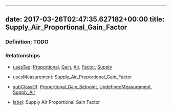 
---
date: 2017-03-26T02:47:35.627182+00:00
title: Supply_Air_Proportional_Gain_Factor
---
### Definition: TODO

### Relationships

* [usesTag](https://brickschema.org/schema/1.0/BrickFrame#usesTag): [Proportional](https://brickschema.org/schema/1.0/BrickTag#Proportional), [Gain](https://brickschema.org/schema/1.0/BrickTag#Gain), [Air](https://brickschema.org/schema/1.0/BrickTag#Air), [Factor](https://brickschema.org/schema/1.0/BrickTag#Factor), [Supply](https://brickschema.org/schema/1.0/BrickTag#Supply)

* [usesMeasurement](https://brickschema.org/schema/1.0/BrickFrame#usesMeasurement): [Supply_Air_Proportional_Gain_Factor](https://brickschema.org/schema/1.0/Brick#Supply_Air_Proportional_Gain_Factor)

* [subClassOf](http://www.w3.org/2000/01/rdf-schema#subClassOf): [Proportional_Gain_Setpoint](https://brickschema.org/schema/1.0/Brick#Proportional_Gain_Setpoint), [UndefinedMeasurement](https://brickschema.org/schema/1.0/Brick#UndefinedMeasurement), [Supply_Air](https://brickschema.org/schema/1.0/Brick#Supply_Air)

* [label](http://www.w3.org/2000/01/rdf-schema#label): Supply Air Proportional Gain Factor
